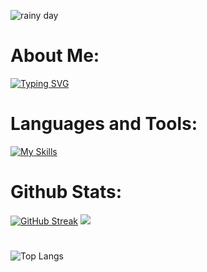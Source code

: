 ![rainy day](https://github.com/krbvk/krbvk/assets/146813603/3ccde976-e8d1-4de4-9fe3-c51635284d57)

# About Me:
[![Typing SVG](https://readme-typing-svg.demolab.com?font=Fira+Code&pause=1000&random=false&width=500&lines=Hello+I'm+Kierth)](https://git.io/typing-svg)

# Languages and Tools:
[![My Skills](https://skillicons.dev/icons?i=html,css,js,ts,php,java,c,cpp,bots,figma,heroku,linux,mysql,bootstrap,git,react,materialui,nodejs,nextjs,ps,postman,laravel,bash,vercel,arduino,vscode&perline=9)](https://skillicons.dev)

# Github Stats:
[![GitHub Streak](https://github-readme-streak-stats.herokuapp.com?user=Krbvk)](https://git.io/streak-stats)
![](https://github-readme-stats.vercel.app/api?username=Akuyakoaizen&theme=dracula&hide_border=false&include_all_commits=false&count_private=false)<br/>
# 
![Top Langs](https://github-readme-stats.vercel.app/api/top-langs/?username=krbvk&theme=gruvbox&layout=compact&langs_count=8)

<!--
**krbvk/krbvk** is a ✨ _special_ ✨ repository because its `README.md` (this file) appears on your GitHub profile.

Here are some ideas to get you started:

- 🔭 I’m currently working on ...
- 🌱 I’m currently learning ...
- 👯 I’m looking to collaborate on ...
- 🤔 I’m looking for help with ...
- 💬 Ask me about ...
- 📫 How to reach me: ...
- 😄 Pronouns: ...
- ⚡ Fun fact: ...
-->

